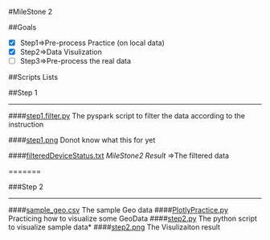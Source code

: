 #MileStone 2 



##Goals
  * [x] Step1=>Pre-process Practice (on local data)
  * [x] Step2=>Data Visulization
  * [ ] Step3=>Pre-process the real data
  
##Scripts Lists

##Step 1

-------

####[step1.filter.py](./step1.filter.py)
  The pyspark script to filter the data according to the instruction

####[step1.png](./step1.png)
  Donot know what this for yet

####[filteredDeviceStatus.txt](./filteredDeviceStatus.txt)
  *MileStone2 Result* =>The filtered data

=======

###Step 2

-------

####[sample_geo.csv](./sample_geo.csv)
  The sample Geo data
####[PlotlyPractice.py](./PlotlyPractice.py)
  Practicing how to visualize some GeoData
####[step2.py](./step2.py)
  The python script to visualize sample data*
####[step2.png](./step2.png)
  The Visulizaiton result
  

